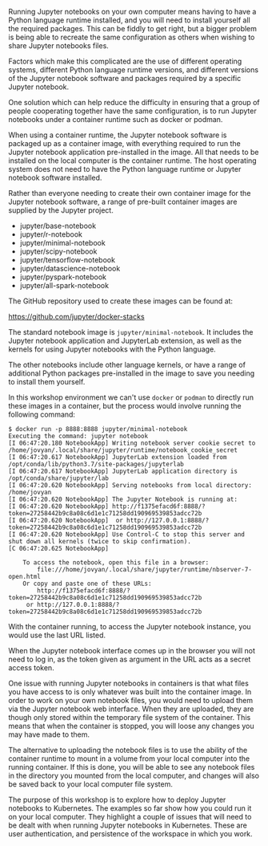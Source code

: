 Running Jupyter notebooks on your own computer means having to have a Python language runtime installed, and you will need to install yourself all the required packages. This can be fiddly to get right, but a bigger problem is being able to recreate the same configuration as others when wishing to share Jupyter notebooks files.

Factors which make this complicated are the use of different operating systems, different Python language runtime versions, and different versions of the Jupyter notebook software and packages required by a specific Jupyter notebook.

One solution which can help reduce the difficulty in ensuring that a group of people cooperating together have the same configuration, is to run Jupyter notebooks under a container runtime such as docker or podman.

When using a container runtime, the Jupyter notebook software is packaged up as a container image, with everything required to run the Jupyter notebook application pre-installed in the image. All that needs to be installed on the local computer is the container runtime. The host operating system does not need to have the Python language runtime or Jupyter notebook software installed.

Rather than everyone needing to create their own container image for the Jupyter notebook software, a range of pre-built container images are supplied by the Jupyter project.

* jupyter/base-notebook
* jupyter/r-notebook
* jupyter/minimal-notebook
* jupyter/scipy-notebook
* jupyter/tensorflow-notebook
* jupyter/datascience-notebook
* jupyter/pyspark-notebook
* jupyter/all-spark-notebook

The GitHub repository used to create these images can be found at:

https://github.com/jupyter/docker-stacks

The standard notebook image is ``jupyter/minimal-notebook``. It includes the Jupyter notebook application and JupyterLab extension, as well as the kernels for using Jupyter notebooks with the Python language.

The other notebooks include other language kernels, or have a range of additional Python packages pre-installed in the image to save you needing to install them yourself.

In this workshop environment we can't use ``docker`` or ``podman`` to directly run these images in a container, but the process would involve running the following command:

```
$ docker run -p 8888:8888 jupyter/minimal-notebook
Executing the command: jupyter notebook
[I 06:47:20.180 NotebookApp] Writing notebook server cookie secret to /home/jovyan/.local/share/jupyter/runtime/notebook_cookie_secret
[I 06:47:20.617 NotebookApp] JupyterLab extension loaded from /opt/conda/lib/python3.7/site-packages/jupyterlab
[I 06:47:20.617 NotebookApp] JupyterLab application directory is /opt/conda/share/jupyter/lab
[I 06:47:20.620 NotebookApp] Serving notebooks from local directory: /home/jovyan
[I 06:47:20.620 NotebookApp] The Jupyter Notebook is running at:
[I 06:47:20.620 NotebookApp] http://f1375efacd6f:8888/?token=27258442b9c8a08c6d1e1c71258dd190969539853adcc72b
[I 06:47:20.620 NotebookApp]  or http://127.0.0.1:8888/?token=27258442b9c8a08c6d1e1c71258dd190969539853adcc72b
[I 06:47:20.620 NotebookApp] Use Control-C to stop this server and shut down all kernels (twice to skip confirmation).
[C 06:47:20.625 NotebookApp]

    To access the notebook, open this file in a browser:
        file:///home/jovyan/.local/share/jupyter/runtime/nbserver-7-open.html
    Or copy and paste one of these URLs:
        http://f1375efacd6f:8888/?token=27258442b9c8a08c6d1e1c71258dd190969539853adcc72b
     or http://127.0.0.1:8888/?token=27258442b9c8a08c6d1e1c71258dd190969539853adcc72b
```

With the container running, to access the Jupyter notebook instance, you would use the last URL listed.

When the Jupyter notebook interface comes up in the browser you will not need to log in, as the token given as argument in the URL acts as a secret access token.

One issue with running Jupyter notebooks in containers is that what files you have access to is only whatever was built into the container image. In order to work on your own notebook files, you would need to upload them via the Jupyter notebook web interface. When they are uploaded, they are though only stored within the temporary file system of the container. This means that when the container is stopped, you will loose any changes you may have made to them.

The alternative to uploading the notebook files is to use the ability of the container runtime to mount in a volume from your local computer into the running container. If this is done, you will be able to see any notebook files in the directory you mounted from the local computer, and changes will also be saved back to your local computer file system.

The purpose of this workshop is to explore how to deploy Jupyter notebooks to Kubernetes. The examples so far show how you could run it on your local computer. They highlight a couple of issues that will need to be dealt with when running Jupyter notebooks in Kubernetes. These are user authentication, and persistence of the workspace in which you work.

